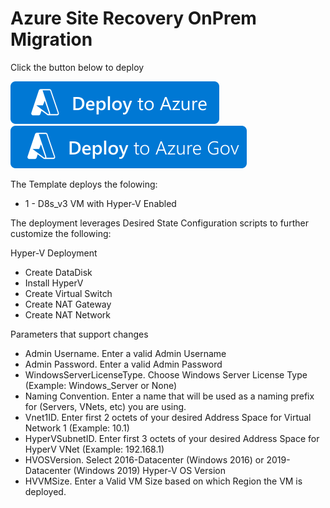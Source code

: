 # Azure Site Recovery OnPrem Migration

Click the button below to deploy

[![Deploy To Azure](https://raw.githubusercontent.com/Azure/azure-quickstart-templates/master/1-CONTRIBUTION-GUIDE/images/deploytoazure.svg?sanitize=true)](https://portal.azure.com/#create/Microsoft.Template/uri/https%3A%2F%2Fraw.githubusercontent.com%2Felliottfieldsjr%2FKillerHomeLab%2FDevelopment%2FAzure-Site-Recovery_OnPrem-Migration%2Fazuredeploy.json)
[![Deploy To Azure US Gov](https://raw.githubusercontent.com/Azure/azure-quickstart-templates/master/1-CONTRIBUTION-GUIDE/images/deploytoazuregov.svg?sanitize=true)](https://portal.azure.us/#create/Microsoft.Template/uri/https%3A%2F%2Fraw.githubusercontent.com%2Felliottfieldsjr%2FKillerHomeLab%2FDevelopment%2FAzure-Site-Recovery_OnPrem-Migration%2Fazuregovdeploy.json)

The Template deploys the folowing:

- 1 - D8s_v3 VM with Hyper-V Enabled

The deployment leverages Desired State Configuration scripts to further customize the following:

Hyper-V Deployment
- Create DataDisk
- Install HyperV
- Create Virtual Switch
- Create NAT Gateway
- Create NAT Network

Parameters that support changes
- Admin Username.  Enter a valid Admin Username
- Admin Password.  Enter a valid Admin Password
- WindowsServerLicenseType.  Choose Windows Server License Type (Example:  Windows_Server or None)
- Naming Convention. Enter a name that will be used as a naming prefix for (Servers, VNets, etc) you are using.
- Vnet1ID.  Enter first 2 octets of your desired Address Space for Virtual Network 1 (Example:  10.1)
- HyperVSubnetID.  Enter first 3 octets of your desired Address Space for HyperV VNet (Example:  192.168.1)
- HVOSVersion.  Select 2016-Datacenter (Windows 2016) or 2019-Datacenter (Windows 2019) Hyper-V OS Version
- HVVMSize.  Enter a Valid VM Size based on which Region the VM is deployed.
